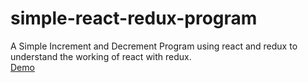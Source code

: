 # simple-react-redux-program
A Simple Increment and Decrement Program using react and redux to understand the working of react with redux.<br/>
<a href="https://613c68637161e91be6fbfa9b--musing-hoover-21cee4.netlify.app/">Demo</a>
